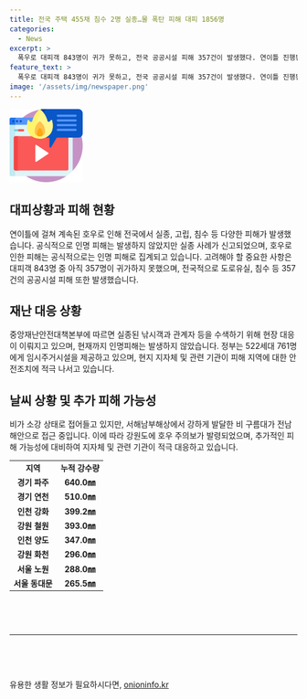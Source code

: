 ```yaml
---
title: 전국 주택 455채 침수 2명 실종…물 폭탄 피해 대피 1856명
categories:
  - News
excerpt: >
  폭우로 대피객 843명이 귀가 못하고, 전국 공공시설 피해 357건이 발생했다. 연이틀 진행된 호우로 실종·고립·침수 등 피해가 속출했으며, 공식 인명 피해는 없지만 실종 사례가 발생했다. 서울을 비롯한 수도권, 충남 등에 호우경보가 발효된 상황이며, 전국에 걸쳐 고립 사건도 발생했다. 대부분 지역에는 약한 비가 내렸으며, 강원도에는 호우 주의보가 발령된 상황이다. (150자)
feature_text: >
  폭우로 대피객 843명이 귀가 못하고, 전국 공공시설 피해 357건이 발생했다. 연이틀 진행된 호우로 실종·고립·침수 등 피해가 속출했으며, 공식 인명 피해는 없지만 실종 사례가 발생했다. 서울을 비롯한 수도권, 충남 등에 호우경보가 발효된 상황이며, 전국에 걸쳐 고립 사건도 발생했다. 대부분 지역에는 약한 비가 내렸으며, 강원도에는 호우 주의보가 발령된 상황이다. (150자)
image: '/assets/img/newspaper.png'
---
```


<p><img src="/assets/img/news.png" alt="rentncar 속보" /></p>

<h2 data-ke-size="size26">대피상황과 피해 현황</h2>

<p data-ke-size="size16">연이틀에 걸쳐 계속된 호우로 인해 전국에서 실종, 고립, 침수 등 다양한 피해가 발생했습니다. 공식적으로 인명 피해는 발생하지 않았지만 실종 사례가 신고되었으며, 호우로 인한 피해는 공식적으로는 인명 피해로 집계되고 있습니다. 고려해야 할 중요한 사항은 대피객 843명 중 아직 357명이 귀가하지 못했으며, 전국적으로 도로유실, 침수 등 357건의 공공시설 피해 또한 발생했습니다.</p>

<h2 data-ke-size="size26">재난 대응 상황</h2>

<p data-ke-size="size16">중앙재난안전대책본부에 따르면 실종된 낚시객과 관계자 등을 수색하기 위해 현장 대응이 이뤄지고 있으며, 현재까지 인명피해는 발생하지 않았습니다. 정부는 522세대 761명에게 임시주거시설을 제공하고 있으며, 현지 지자체 및 관련 기관이 피해 지역에 대한 안전조치에 적극 나서고 있습니다.</p>

<h2 data-ke-size="size26">날씨 상황 및 추가 피해 가능성</h2>

<p data-ke-size="size16">비가 소강 상태로 접어들고 있지만, 서해남부해상에서 강하게 발달한 비 구름대가 전남해안으로 접근 중입니다. 이에 따라 강원도에 호우 주의보가 발령되었으며, 추가적인 피해 가능성에 대비하여 지자체 및 관련 기관이 적극 대응하고 있습니다.</p>

<table>
    <tbody>
        <tr>
            <td style="text-align: center; height: 17px;"><b>지역</b></td>
            <td style="text-align: center; height: 17px;"><b>누적 강수량</b></td>
        </tr>
        <tr>
            <td style="text-align: center; height: 17px;"><b>경기 파주</b></td>
            <td style="text-align: center; height: 17px;"><b>640.0㎜</b></td>
        </tr>
        <tr>
            <td style="text-align: center; height: 17px;"><b>경기 연천</b></td>
            <td style="text-align: center; height: 17px;"><b>510.0㎜</b></td>
        </tr>
        <tr>
            <td style="text-align: center; height: 17px;"><b>인천 강화</b></td>
            <td style="text-align: center; height: 17px;"><b>399.2㎜</b></td>
        </tr>
        <tr>
            <td style="text-align: center; height: 17px;"><b>강원 철원</b></td>
            <td style="text-align: center; height: 17px;"><b>393.0㎜</b></td>
        </tr>
        <tr>
            <td style="text-align: center; height: 17px;"><b>인천 양도</b></td>
            <td style="text-align: center; height: 17px;"><b>347.0㎜</b></td>
        </tr>
        <tr>
            <td style="text-align: center; height: 17px;"><b>강원 화천</b></td>
            <td style="text-align: center; height: 17px;"><b>296.0㎜</b></td>
        </tr>
        <tr>
            <td style="text-align: center; height: 17px;"><b>서울 노원</b></td>
            <td style="text-align: center; height: 17px;"><b>288.0㎜</b></td>
        </tr>
        <tr>
            <td style="text-align: center; height: 17px;"><b>서울 동대문</b></td>
            <td style="text-align: center; height: 17px;"><b>265.5㎜</b></td>
        </tr>
    </tbody>
</table>

<p data-ke-size="size16">&nbsp;</p>

<p data-ke-size="size16">&nbsp;</p>

<hr>

<p data-ke-size="size16">&nbsp;</p>

<p data-ke-size="size16">&nbsp;</p>
유용한 생활 정보가 필요하시다면, <a href="https://onioninfo.kr" rel="dofollow">onioninfo.kr</a>


